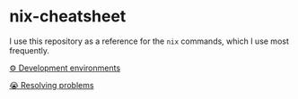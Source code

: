 # nix-cheatsheet
I use this repository as a reference for the `nix` commands, which I use most frequently.

[⚙ Development environments](docs/development-environments.md)

[😭 Resolving problems](docs/resolving-problems.md)



